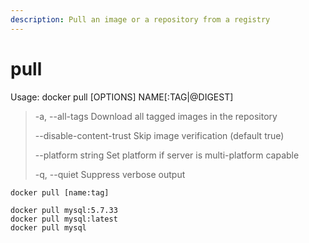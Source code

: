 ```yaml
---
description: Pull an image or a repository from a registry
---
```


# pull

Usage: docker pull \[OPTIONS] NAME\[:TAG|@DIGEST]

> \-a, --all-tags Download all tagged images in the repository&#x20;
>
> \--disable-content-trust Skip image verification (default true)&#x20;
>
> \--platform string Set platform if server is multi-platform capable&#x20;
>
> \-q, --quiet Suppress verbose output

```
docker pull [name:tag]
```

```
docker pull mysql:5.7.33
docker pull mysql:latest
docker pull mysql
```


